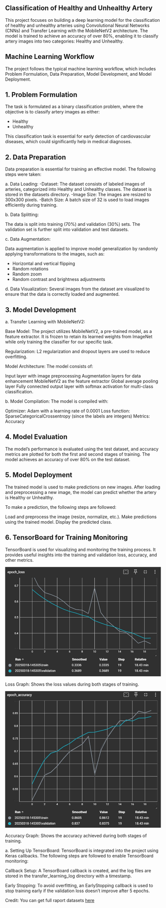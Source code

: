 
## Classification of Healthy and Unhealthy Artery

This project focuses on building a deep learning model for the classification of healthy and unhealthy arteries using Convolutional Neural Networks (CNNs) and Transfer Learning with the MobileNetV2 architecture. The model is trained to achieve an accuracy of over 80%, enabling it to classify artery images into two categories: Healthy and Unhealthy.

## Machine Learning Workflow

The project follows the typical machine learning workflow, which includes Problem Formulation, Data Preparation, Model Development, and Model Deployment.

## 1. Problem Formulation
The task is formulated as a binary classification problem, where the objective is to classify artery images as either:

- Healthy
- Unhealthy

This classification task is essential for early detection of cardiovascular diseases, which could significantly help in medical diagnoses.

## 2. Data Preparation
Data preparation is essential for training an effective model. The following steps were taken:

a. Data Loading:
-Dataset: The dataset consists of labeled images of arteries, categorized into Healthy and Unhealthy classes. The dataset is stored in the datasets directory.
-Image Size: The images are resized to 300x300 pixels.
-Batch Size: A batch size of 32 is used to load images efficiently during training.

b. Data Splitting:

The data is split into training (70%) and validation (30%) sets.
The validation set is further split into validation and test datasets.

c. Data Augmentation:

Data augmentation is applied to improve model generalization by randomly applying transformations to the images, such as:

- Horizontal and vertical flipping
- Random rotations
- Random zoom
- Random contrast and brightness adjustments

d. Data Visualization:
Several images from the dataset are visualized to ensure that the data is correctly loaded and augmented.

## 3. Model Development
a. Transfer Learning with MobileNetV2:

Base Model: The project utilizes MobileNetV2, a pre-trained model, as a feature extractor. It is frozen to retain its learned weights
from ImageNet while only training the classifier for our specific task.

Regularization: L2 regularization and dropout layers are used to reduce overfitting.

Model Architecture: The model consists of:

Input layer with image preprocessing Augmentation layers for data enhancement MobileNetV2 as the feature extractor Global average pooling layer Fully connected output layer with softmax activation for multi-class classification.

b. Model Compilation:
The model is compiled with:

Optimizer: Adam with a learning rate of 0.0001
Loss function: SparseCategoricalCrossentropy (since the labels are integers)
Metrics: Accuracy

## 4. Model Evaluation
The model’s performance is evaluated using the test dataset, and accuracy metrics are plotted for both the first and second stages of training. The model achieves an accuracy of over 80% on the test dataset.

## 5. Model Deployment

The trained model is used to make predictions on new images. After loading and preprocessing a new image, the model can predict whether the artery is Healthy or Unhealthy.

To make a prediction, the following steps are followed:

Load and preprocess the image (resize, normalize, etc.).
Make predictions using the trained model.
Display the predicted class.

## 6. TensorBoard for Training Monitoring
TensorBoard is used for visualizing and monitoring the training process. It provides useful insights into the training and validation loss, accuracy, and other metrics.

![alt text](<static/loss epoch.jpg>)

Loss Graph: Shows the loss values during both stages of training.

![alt text](<static/accuracy epoch.jpg>)

Accuracy Graph: Shows the accuracy achieved during both stages of training.

a. Setting Up TensorBoard:
TensorBoard is integrated into the project using Keras callbacks. The following steps are followed to enable TensorBoard monitoring:

Callback Setup: A TensorBoard callback is created, and the log files are stored in the transfer_learning_log directory with a timestamp.

Early Stopping: To avoid overfitting, an EarlyStopping callback is used to stop training early if the validation loss doesn’t improve after 5 epochs.

Credit: You can get full raport datasets [here](https://www.kaggle.com/datasets/harideepak/stenosis-new)

